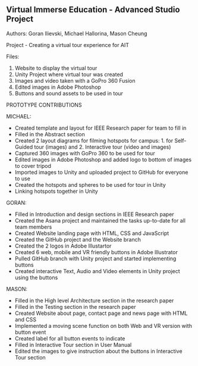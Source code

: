 ## Virtual Immerse Education - Advanced Studio Project

Authors: Goran Ilievski, Michael Hallorina, Mason Cheung

Project - Creating a virtual tour experience for AIT

Files: 

1. Website to display the virtual tour
2. Unity Project where virtual tour was created
3. Images and video taken with a GoPro 360 Fusion
4. Edited images in Adobe Photoshop
5. Buttons and sound assets to be used in tour

PROTOTYPE CONTRIBUTIONS

MICHAEL:
- Created template and layout for IEEE Research paper for team to fill in
- Filled in the Abstract section
- Created 2 layout diagrams for filming hotspots for campus: 1. for Self-Guided tour (images) and 2. Interactive tour (video and images)
- Captured 360 images with GoPro 360 to be used for tour
- Edited images in Adobe Photoshop and added logo to bottom of images to cover tripod
- Imported images to Unity and uploaded project to GitHub for everyone to use
- Created the hotspots and spheres to be used for tour in Unity
- Linking hotspots together in Unity

GORAN:
- Filled in Introduction and design sections in IEEE Research paper
- Created the Asana project and maintained the tasks up-to-date for all team members
- Created Website landing page with HTML, CSS and JavaScript
- Created the GitHub project and the Website branch
- Created the 2 logos in Adobe Illustartor
- Created 6 web, mobile and VR friendly buttons in Adobe Illustrator
- Pulled GitHub branch with Unity project and started implementing buttons
- Created interactive Text, Audio and Video elements in Unity project using the buttons

MASON:
- Filled in the High level Architecture section in the research paper
- Filled in the Testing section in the research paper
- Created Website about page, contact page and news page with HTML and CSS
- Implemented a moving scene function on both Web and VR version with button event
- Created label for all button events to indicate
- Filled in Interactive Tour section in User Manual
- Edited the images to give instruction about the buttons in Interactive Tour section
